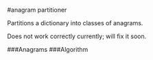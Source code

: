 #anagram partitioner

Partitions a dictionary into classes of anagrams.

Does not work correctly currently; will fix it soon.

###Anagrams
###Algorithm
